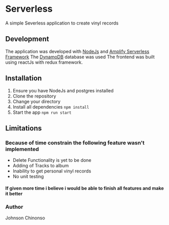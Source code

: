 # Serverless
A simple Severless application to create vinyl records

Development
-------------
The application was developed with [NodeJs](http://nodejs.org) and [Amplify Serverless Framework](https://docs.amplify.aws/lib/q/platform/js)  The [DynamoDB](https://aws.amazon.com/dynamodb/) database was used 
The frontend was built using reactJs with redux framework.


Installation
------------
1.  Ensure you have NodeJs and postgres installed
2.  Clone the repository
3.  Change your directory 
4.  Install all dependencies `npm install`
5.  Start the app `npm run start`



Limitations
-----------

### Because of time constrain the following feature wasn't implemented 

- Delete Functionality is yet to be done
- Adding of Tracks to album
- Inability to get personal vinyl records
- No unit testing

#### If given more time i believe i would be able to finish all features and make it better

### Author
Johnson Chinonso
